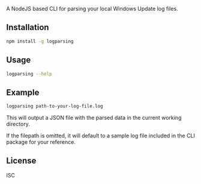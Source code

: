 A NodeJS based CLI for parsing your local Windows Update log files.

## Installation

```bash
npm install -g logparsing
```

## Usage

```bash
logparsing --help
```

## Example

```bash
logparsing path-to-your-log-file.log
```
This will output a JSON file with the parsed data in the current working directory.

If the filepath is omitted, it will default to a sample log file included in the CLI package for your reference.

## License

ISC
